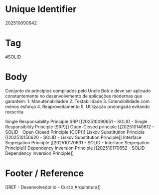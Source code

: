 # Unique Identifier
202510090642

# Tag
#SOLID

# Body
Conjunto de princípios compilados pelo Uncle Bob e deve ser aplicado constantemente no desenvolvimento de aplicações modernas que garantem:
	1. Manutenabiliadde
	2. Testabilidade
	3. Extensibilidade com menos esforço
	4. Reaproveitamento
	5. Utilização prolongada evitando reescrita

Single Responsability Principle SRP [[202510090651 - SOLID - Single Responsibility Principle (SRP)]]
Open-Closed principle [[202510140612 - SOLID - Open Closed Principle (OCP)]]
Liskov Substitution Principle [[202510150620 - SOLID - Liskov Substitution Principle]]
Interface Segregation Principle [[202510170631 - SOLID - Interface Segregation Principle]]
Dependency Inversion Principle [[202510170652 - SOLID - Dependency Inversion Principle]]

# Footer / Reference
[[REF - Desenvolvedor.io - Curso Arquitetura]]
